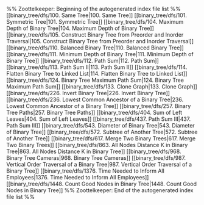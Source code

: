 %% Zoottelkeeper: Beginning of the autogenerated index file list  %%
 [[binary_tree/dfs/100. Same Tree|100. Same Tree]]
 [[binary_tree/dfs/101. Symmetric Tree|101. Symmetric Tree]]
 [[binary_tree/dfs/104. Maximum Depth of Binary Tree|104. Maximum Depth of Binary Tree]]
 [[binary_tree/dfs/105. Construct Binary Tree from Preorder and Inorder Traversal|105. Construct Binary Tree from Preorder and Inorder Traversal]]
 [[binary_tree/dfs/110. Balanced Binary Tree|110. Balanced Binary Tree]]
 [[binary_tree/dfs/111. Minimum Depth of Binary Tree|111. Minimum Depth of Binary Tree]]
 [[binary_tree/dfs/112. Path Sum|112. Path Sum]]
 [[binary_tree/dfs/113. Path Sum II|113. Path Sum II]]
 [[binary_tree/dfs/114. Flatten Binary Tree to Linked List|114. Flatten Binary Tree to Linked List]]
 [[binary_tree/dfs/124. Binary Tree Maximum Path Sum|124. Binary Tree Maximum Path Sum]]
 [[binary_tree/dfs/133. Clone Graph|133. Clone Graph]]
 [[binary_tree/dfs/226. Invert Binary Tree|226. Invert Binary Tree]]
 [[binary_tree/dfs/236. Lowest Common Ancestor of a Binary Tree|236. Lowest Common Ancestor of a Binary Tree]]
 [[binary_tree/dfs/257. Binary Tree Paths|257. Binary Tree Paths]]
 [[binary_tree/dfs/404. Sum of Left Leaves|404. Sum of Left Leaves]]
 [[binary_tree/dfs/437. Path Sum III|437. Path Sum III]]
 [[binary_tree/dfs/543. Diameter of Binary Tree|543. Diameter of Binary Tree]]
 [[binary_tree/dfs/572. Subtree of Another Tree|572. Subtree of Another Tree]]
 [[binary_tree/dfs/617. Merge Two Binary Trees|617. Merge Two Binary Trees]]
 [[binary_tree/dfs/863. All Nodes Distance K in Binary Tree|863. All Nodes Distance K in Binary Tree]]
 [[binary_tree/dfs/968. Binary Tree Cameras|968. Binary Tree Cameras]]
 [[binary_tree/dfs/987. Vertical Order Traversal of a Binary Tree|987. Vertical Order Traversal of a Binary Tree]]
 [[binary_tree/dfs/1376. Time Needed to Inform All Employees|1376. Time Needed to Inform All Employees]]
 [[binary_tree/dfs/1448. Count Good Nodes in Binary Tree|1448. Count Good Nodes in Binary Tree]]
%% Zoottelkeeper: End of the autogenerated index file list  %%

